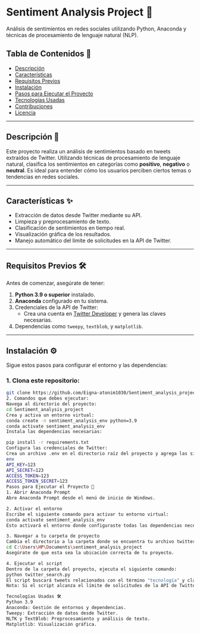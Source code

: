 # Sentiment Analysis Project 🎯  
Análisis de sentimientos en redes sociales utilizando Python, Anaconda y técnicas de procesamiento de lenguaje natural (NLP).

## Tabla de Contenidos 📑
- [Descripción](#descripción-📝)
- [Características](#características-✨)
- [Requisitos Previos](#requisitos-previos-🛠️)
- [Instalación](#instalación-⚙️)
- [Pasos para Ejecutar el Proyecto](#pasos-para-ejecutar-el-proyecto-🚀)
- [Tecnologías Usadas](#tecnologías-usadas-🛠️)
- [Contribuciones](#contribuciones-🤝)
- [Licencia](#licencia-📜)

---

## Descripción 📝
Este proyecto realiza un análisis de sentimientos basado en tweets extraídos de Twitter. Utilizando técnicas de procesamiento de lenguaje natural, clasifica los sentimientos en categorías como **positivo**, **negativo** o **neutral**. Es ideal para entender cómo los usuarios perciben ciertos temas o tendencias en redes sociales.

---

## Características ✨
- Extracción de datos desde Twitter mediante su API.
- Limpieza y preprocesamiento de texto.
- Clasificación de sentimientos en tiempo real.
- Visualización gráfica de los resultados.
- Manejo automático del límite de solicitudes en la API de Twitter.

---

## Requisitos Previos 🛠️
Antes de comenzar, asegúrate de tener:
1. **Python 3.9 o superior** instalado.
2. **Anaconda** configurado en tu sistema.
3. Credenciales de la API de Twitter:
   - Crea una cuenta en [Twitter Developer](https://developer.twitter.com/) y genera las claves necesarias.
4. Dependencias como `tweepy`, `textblob`, y `matplotlib`.

---

## Instalación ⚙️
Sigue estos pasos para configurar el entorno y las dependencias:

### 1. Clona este repositorio:
   ```bash
   git clone https://github.com/Eigna-atonim1030/Sentiment_analysis_project.git
2. Comandos que debes ejecutar:
Navega al directorio del proyecto:
cd Sentiment_analysis_project
Crea y activa un entorno virtual:
conda create -n sentiment_analysis_env python=3.9
conda activate sentiment_analysis_env
Instala las dependencias necesarias:

pip install -r requirements.txt
Configura las credenciales de Twitter:
Crea un archivo .env en el directorio raíz del proyecto y agrega las siguientes credenciales:
env
API_KEY=123
API_SECRET=123
ACCESS_TOKEN=123
ACCESS_TOKEN_SECRET=123
Pasos para Ejecutar el Proyecto 🚀
1. Abrir Anaconda Prompt
Abre Anaconda Prompt desde el menú de inicio de Windows.

2. Activar el entorno
Escribe el siguiente comando para activar tu entorno virtual:
conda activate sentiment_analysis_env
Esto activará el entorno donde configuraste todas las dependencias necesarias.

3. Navegar a tu carpeta de proyecto
Cambia el directorio a la carpeta donde se encuentra tu archivo twitter_search.py. Por ejemplo:
cd C:\Users\HP\Documents\sentiment_analysis_project
Asegúrate de que esta sea la ubicación correcta de tu proyecto.

4. Ejecutar el script
Dentro de la carpeta del proyecto, ejecuta el siguiente comando:
python twitter_search.py
El script buscará tweets relacionados con el término "tecnología" y clasificará los resultados por sentimiento (positivo, negativo, neutral).
Nota: Si el script alcanza el límite de solicitudes de la API de Twitter, pausará automáticamente durante 15 minutos antes de continuar. Esto es debido a las limitaciones de la versión gratuita de la API de Twitter.

Tecnologías Usadas 🛠️
Python 3.9
Anaconda: Gestión de entornos y dependencias.
Tweepy: Extracción de datos desde Twitter.
NLTK y TextBlob: Preprocesamiento y análisis de texto.
Matplotlib: Visualización gráfica.

